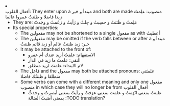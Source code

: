 <li id=68 class=68 class="col"><div class="nodecontent">أفعال القلوب: They enter upon a مبتدأ و خبر and both are made منصوب: علِمتُ زيدا فاضلا و ظنَنتُ عمروا عالما</div>
    <ul class="subexp">
<li class="basic"><div class="nodecontent">They are: علِمتُ و ظَنَنتُ و حسِبتُ و جِلتُ و رَأيتُ و زعَمتُ و وجَدتّ</div></li>
<li class="col"><div class="nodecontent">Its special properties:</div>
    <ul class="subexp">
<li class="basic"><div class="nodecontent">The مفعولين may not be shortened to a single مفعول as with أعطيتُ</div></li>
<li class="basic"><div class="nodecontent">The مفعولين may be omitted if the verb falls between or after a مبتدأ و خبر: زيد ظننتُ عالم أو زيد قائم ظننتُ</div></li>
<li class="col"><div class="nodecontent">It may be attached to the front of:</div>
    <ul class="subexp">
<li class="basic"><div class="nodecontent">الاستفهام: علمتُ أزيد عندك أم عمرو</div></li>
<li class="basic"><div class="nodecontent">النفي: علمتُ ما زيد في الدار</div></li>
<li class="basic"><div class="nodecontent">لام الابتداء: علمتَ لزيد منطلق</div></li></ul></li>
<li class="basic"><div class="nodecontent">The فاعل and the مفعول may both be attached pronouns: علمتَني منطلقا و ظننتُك فاضلا</div></li>
<li class="col"><div class="nodecontent">Some verbs can come with a different meaning and only one مفعول منصوب in which case they will no longer be from أفعال القلوب</div>
    <ul class="subexp">
<li class="basic"><div class="nodecontent">ظننتُ بمعنى اتّهَمتُ و علمت بمعنى عرَفتُ و رأيتُ بمعنى أبصرتُ و وجدتُّ بمعنى أصَبتُ الضالة :TODO translation?</div></li></ul></li></ul></li></ul></li>
